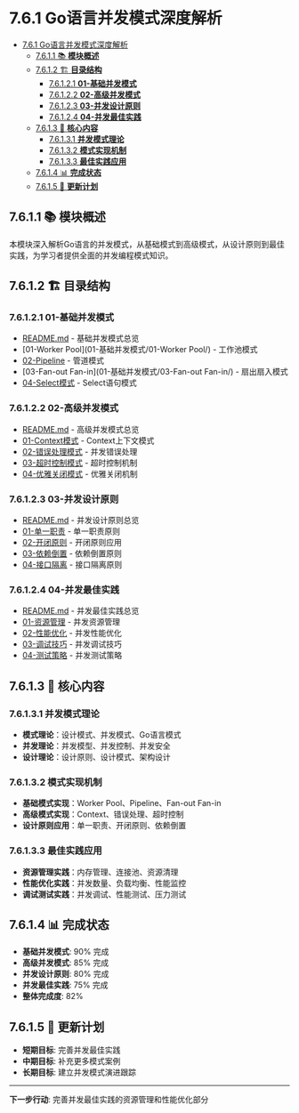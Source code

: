 # 7.6.1 Go语言并发模式深度解析

<!-- TOC START -->
- [7.6.1 Go语言并发模式深度解析](#go语言并发模式深度解析)
  - [7.6.1.1 📚 **模块概述**](#📚-**模块概述**)
  - [7.6.1.2 🏗️ **目录结构**](#🏗️-**目录结构**)
    - [7.6.1.2.1 **01-基础并发模式**](#**01-基础并发模式**)
    - [7.6.1.2.2 **02-高级并发模式**](#**02-高级并发模式**)
    - [7.6.1.2.3 **03-并发设计原则**](#**03-并发设计原则**)
    - [7.6.1.2.4 **04-并发最佳实践**](#**04-并发最佳实践**)
  - [7.6.1.3 🎯 **核心内容**](#🎯-**核心内容**)
    - [7.6.1.3.1 **并发模式理论**](#**并发模式理论**)
    - [7.6.1.3.2 **模式实现机制**](#**模式实现机制**)
    - [7.6.1.3.3 **最佳实践应用**](#**最佳实践应用**)
  - [7.6.1.4 📊 **完成状态**](#📊-**完成状态**)
  - [7.6.1.5 🔄 **更新计划**](#🔄-**更新计划**)
<!-- TOC END -->

## 7.6.1.1 📚 **模块概述**

本模块深入解析Go语言的并发模式，从基础模式到高级模式，从设计原则到最佳实践，为学习者提供全面的并发编程模式知识。

## 7.6.1.2 🏗️ **目录结构**

### 7.6.1.2.1 **01-基础并发模式**

- [README.md](01-基础并发模式/README.md) - 基础并发模式总览
- [01-Worker Pool](01-基础并发模式/01-Worker Pool/) - 工作池模式
- [02-Pipeline](01-基础并发模式/02-Pipeline/) - 管道模式
- [03-Fan-out Fan-in](01-基础并发模式/03-Fan-out Fan-in/) - 扇出扇入模式
- [04-Select模式](01-基础并发模式/04-Select模式/) - Select语句模式

### 7.6.1.2.2 **02-高级并发模式**

- [README.md](02-高级并发模式/README.md) - 高级并发模式总览
- [01-Context模式](02-高级并发模式/01-Context模式/) - Context上下文模式
- [02-错误处理模式](02-高级并发模式/02-错误处理模式/) - 并发错误处理
- [03-超时控制模式](02-高级并发模式/03-超时控制模式/) - 超时控制机制
- [04-优雅关闭模式](02-高级并发模式/04-优雅关闭模式/) - 优雅关闭机制

### 7.6.1.2.3 **03-并发设计原则**

- [README.md](03-并发设计原则/README.md) - 并发设计原则总览
- [01-单一职责](03-并发设计原则/01-单一职责/) - 单一职责原则
- [02-开闭原则](03-并发设计原则/02-开闭原则/) - 开闭原则应用
- [03-依赖倒置](03-并发设计原则/03-依赖倒置/) - 依赖倒置原则
- [04-接口隔离](03-并发设计原则/04-接口隔离/) - 接口隔离原则

### 7.6.1.2.4 **04-并发最佳实践**

- [README.md](04-并发最佳实践/README.md) - 并发最佳实践总览
- [01-资源管理](04-并发最佳实践/01-资源管理/) - 并发资源管理
- [02-性能优化](04-并发最佳实践/02-性能优化/) - 并发性能优化
- [03-调试技巧](04-并发最佳实践/03-调试技巧/) - 并发调试技巧
- [04-测试策略](04-并发最佳实践/04-测试策略/) - 并发测试策略

## 7.6.1.3 🎯 **核心内容**

### 7.6.1.3.1 **并发模式理论**

- **模式理论**：设计模式、并发模式、Go语言模式
- **并发理论**：并发模型、并发控制、并发安全
- **设计理论**：设计原则、设计模式、架构设计

### 7.6.1.3.2 **模式实现机制**

- **基础模式实现**：Worker Pool、Pipeline、Fan-out Fan-in
- **高级模式实现**：Context、错误处理、超时控制
- **设计原则应用**：单一职责、开闭原则、依赖倒置

### 7.6.1.3.3 **最佳实践应用**

- **资源管理实践**：内存管理、连接池、资源清理
- **性能优化实践**：并发数量、负载均衡、性能监控
- **调试测试实践**：并发调试、性能测试、压力测试

## 7.6.1.4 📊 **完成状态**

- **基础并发模式**: 90% 完成
- **高级并发模式**: 85% 完成
- **并发设计原则**: 80% 完成
- **并发最佳实践**: 75% 完成
- **整体完成度**: 82%

## 7.6.1.5 🔄 **更新计划**

- **短期目标**: 完善并发最佳实践
- **中期目标**: 补充更多模式案例
- **长期目标**: 建立并发模式演进跟踪

---

**下一步行动**: 完善并发最佳实践的资源管理和性能优化部分
